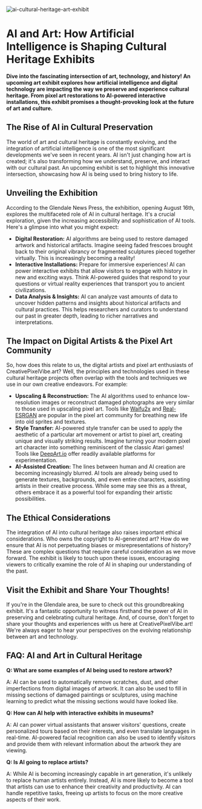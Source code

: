 ![ai-cultural-heritage-art-exhibit](https://images.pexels.com/photos/33410211/pexels-photo-33410211.jpeg?auto=compress&cs=tinysrgb&fit=crop&h=627&w=1200)

# AI and Art: How Artificial Intelligence is Shaping Cultural Heritage Exhibits

**Dive into the fascinating intersection of art, technology, and history! An upcoming art exhibit explores how artificial intelligence and digital technology are impacting the way we preserve and experience cultural heritage. From pixel art restorations to AI-powered interactive installations, this exhibit promises a thought-provoking look at the future of art and culture.**

## The Rise of AI in Cultural Preservation

The world of art and cultural heritage is constantly evolving, and the integration of artificial intelligence is one of the most significant developments we've seen in recent years. AI isn't just changing how art is created; it's also transforming how we understand, preserve, and interact with our cultural past. An upcoming exhibit is set to highlight this innovative intersection, showcasing how AI is being used to bring history to life.

## Unveiling the Exhibition

According to the Glendale News Press, the exhibition, opening August 16th, explores the multifaceted role of AI in cultural heritage. It's a crucial exploration, given the increasing accessibility and sophistication of AI tools. Here's a glimpse into what you might expect:

*   **Digital Restoration:** AI algorithms are being used to restore damaged artwork and historical artifacts. Imagine seeing faded frescoes brought back to their original vibrancy or fragmented sculptures pieced together virtually. This is increasingly becoming a reality!
*   **Interactive Installations:** Prepare for immersive experiences! AI can power interactive exhibits that allow visitors to engage with history in new and exciting ways. Think AI-powered guides that respond to your questions or virtual reality experiences that transport you to ancient civilizations.
*   **Data Analysis & Insights:** AI can analyze vast amounts of data to uncover hidden patterns and insights about historical artifacts and cultural practices. This helps researchers and curators to understand our past in greater depth, leading to richer narratives and interpretations.

## The Impact on Digital Artists & the Pixel Art Community

So, how does this relate to us, the digital artists and pixel art enthusiasts of CreativePixelVibe.art? Well, the principles and technologies used in these cultural heritage projects often overlap with the tools and techniques we use in our own creative endeavors. For example:

*   **Upscaling & Reconstruction:** The AI algorithms used to enhance low-resolution images or reconstruct damaged photographs are very similar to those used in upscaling pixel art. Tools like [Waifu2x](http://waifu2x.udp.jp/) and [Real-ESRGAN](https://github.com/xinntao/Real-ESRGAN) are popular in the pixel art community for breathing new life into old sprites and textures.
*   **Style Transfer:** AI-powered style transfer can be used to apply the aesthetic of a particular art movement or artist to pixel art, creating unique and visually striking results. Imagine turning your modern pixel art character into something reminiscent of the classic Atari games! Tools like [DeepArt.io](https://deepart.io/) offer readily available platforms for experimentation.
*   **AI-Assisted Creation:** The lines between human and AI creation are becoming increasingly blurred. AI tools are already being used to generate textures, backgrounds, and even entire characters, assisting artists in their creative process. While some may see this as a threat, others embrace it as a powerful tool for expanding their artistic possibilities.

## The Ethical Considerations

The integration of AI into cultural heritage also raises important ethical considerations. Who owns the copyright to AI-generated art? How do we ensure that AI is not perpetuating biases or misrepresentations of history? These are complex questions that require careful consideration as we move forward. The exhibit is likely to touch upon these issues, encouraging viewers to critically examine the role of AI in shaping our understanding of the past.

## Visit the Exhibit and Share Your Thoughts!

If you're in the Glendale area, be sure to check out this groundbreaking exhibit. It's a fantastic opportunity to witness firsthand the power of AI in preserving and celebrating cultural heritage. And, of course, don't forget to share your thoughts and experiences with us here at CreativePixelVibe.art! We're always eager to hear your perspectives on the evolving relationship between art and technology.

## FAQ: AI and Art in Cultural Heritage

**Q: What are some examples of AI being used to restore artwork?**

A: AI can be used to automatically remove scratches, dust, and other imperfections from digital images of artwork. It can also be used to fill in missing sections of damaged paintings or sculptures, using machine learning to predict what the missing sections would have looked like.

**Q: How can AI help with interactive exhibits in museums?**

A: AI can power virtual assistants that answer visitors' questions, create personalized tours based on their interests, and even translate languages in real-time. AI-powered facial recognition can also be used to identify visitors and provide them with relevant information about the artwork they are viewing.

**Q: Is AI going to replace artists?**

A: While AI is becoming increasingly capable in art generation, it's unlikely to replace human artists entirely. Instead, AI is more likely to become a tool that artists can use to enhance their creativity and productivity. AI can handle repetitive tasks, freeing up artists to focus on the more creative aspects of their work.